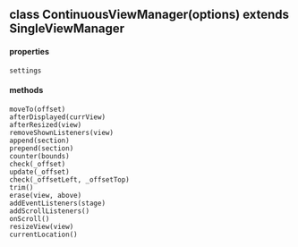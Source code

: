 ## class ContinuousViewManager(options) extends SingleViewManager  
#### properties  
    settings  
#### methods  
    moveTo(offset)  
    afterDisplayed(currView)  
    afterResized(view)  
    removeShownListeners(view)  
    append(section)  
    prepend(section)  
    counter(bounds)  
    check(_offset)  
    update(_offset)  
    check(_offsetLeft, _offsetTop)  
    trim()  
    erase(view, above)  
    addEventListeners(stage)  
    addScrollListeners()  
    onScroll()  
    resizeView(view)  
    currentLocation()  